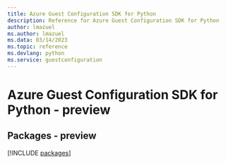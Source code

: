 ```yaml
---
title: Azure Guest Configuration SDK for Python
description: Reference for Azure Guest Configuration SDK for Python
author: lmazuel
ms.author: lmazuel
ms.data: 03/14/2023
ms.topic: reference
ms.devlang: python
ms.service: guestconfiguration
---
```

# Azure Guest Configuration SDK for Python - preview
## Packages - preview
[!INCLUDE [packages](guest-configuration-index.md)]